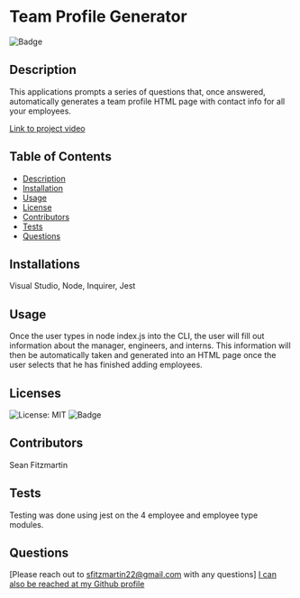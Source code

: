   # Team Profile Generator       

  ![Badge](https://img.shields.io/badge/License-MIT-yellow.svg)

  ## Description
  This applications prompts a series of questions that, once answered, automatically generates a team profile HTML page with contact info for all your employees.

  [Link to project video](https://drive.google.com/file/d/1RWqJrVaGZ8SgoIaWU1Hml7Wl-gui9537/view)
 
  ## Table of Contents
  - [Description](#description)
  - [Installation](#installations)
  - [Usage](#usage)
  - [License](#licenses)
  - [Contributors](#contributors)
  - [Tests](#tests)
  - [Questions](#questions)

  ## Installations
  Visual Studio, Node, Inquirer, Jest

  ## Usage
  Once the user types in node index.js into the CLI, the user will fill out information about the manager, engineers, and interns.  This information will then be automatically taken and generated into an HTML page once the user selects that he has finished adding employees.

  ## Licenses  
  ![License: MIT](https://opensource.org/licenses/MIT)
  ![Badge](https://img.shields.io/badge/License-MIT-yellow.svg)



  ## Contributors
  Sean Fitzmartin

  ## Tests
  Testing was done using jest on the 4 employee and employee type modules.

  ## Questions 
  
  [Please reach out to sfitzmartin22@gmail.com with any questions]
  [I can also be reached at my Github profile](https://github.com/sfitzmartin22)

